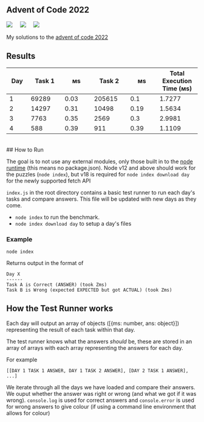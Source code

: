 ## Advent of Code 2022

![](https://img.shields.io/badge/Language-JS-778528?style=for-the-badge) &nbsp; &nbsp; ![](https://img.shields.io/badge/📅%20Day%20-4-118499?style=for-the-badge) &nbsp; &nbsp;  ![](https://img.shields.io/badge/⭐%20Stars%20-8-b5792a?style=for-the-badge)

My solutions to the [advent of code 2022](https://adventofcode.com/2022/)

## Results

Day | Task 1 | ᴍs | Task 2 | ᴍs | Total Execution Time (ᴍs)
-|-|-|-|-|-
1&nbsp;&nbsp;&nbsp;&nbsp;&nbsp;&nbsp;&nbsp;|69289&nbsp;&nbsp;&nbsp;&nbsp;&nbsp;|0.03&nbsp;&nbsp;&nbsp;&nbsp;&nbsp;&nbsp;|205615&nbsp;&nbsp;&nbsp;&nbsp;|0.1&nbsp;&nbsp;&nbsp;&nbsp;&nbsp;&nbsp;&nbsp;|1.7277
2&nbsp;&nbsp;&nbsp;&nbsp;&nbsp;&nbsp;&nbsp;|14297&nbsp;&nbsp;&nbsp;&nbsp;&nbsp;|0.31&nbsp;&nbsp;&nbsp;&nbsp;&nbsp;&nbsp;|10498&nbsp;&nbsp;&nbsp;&nbsp;&nbsp;|0.19&nbsp;&nbsp;&nbsp;&nbsp;&nbsp;&nbsp;|1.5634
3&nbsp;&nbsp;&nbsp;&nbsp;&nbsp;&nbsp;&nbsp;|7763&nbsp;&nbsp;&nbsp;&nbsp;&nbsp;&nbsp;|0.35&nbsp;&nbsp;&nbsp;&nbsp;&nbsp;&nbsp;|2569&nbsp;&nbsp;&nbsp;&nbsp;&nbsp;&nbsp;|0.3&nbsp;&nbsp;&nbsp;&nbsp;&nbsp;&nbsp;&nbsp;|2.9981
4&nbsp;&nbsp;&nbsp;&nbsp;&nbsp;&nbsp;&nbsp;|588&nbsp;&nbsp;&nbsp;&nbsp;&nbsp;&nbsp;&nbsp;|0.39&nbsp;&nbsp;&nbsp;&nbsp;&nbsp;&nbsp;|911&nbsp;&nbsp;&nbsp;&nbsp;&nbsp;&nbsp;&nbsp;|0.39&nbsp;&nbsp;&nbsp;&nbsp;&nbsp;&nbsp;|1.1109
<br />
## How to Run

The goal is to not use any external modules, only those built in to the [node runtime](https://nodejs.org/en/) (this means no package.json). Node v12 and above should work for the puzzles (`node index`), but v18 is required for `node index download day` for the newly supported fetch API

`index.js` in the root directory contains a basic test runner to run each day's tasks and compare answers. This file will be updated with new days as they come.

* `node index` to run the benchmark.
* `node index download day` to setup a day's files

### Example

```
node index
```

Returns output in the format of

```
Day X
------
Task A is Correct (ANSWER) (took Zms)
Task B is Wrong (expected EXPECTED but got ACTUAL) (took Zms)
```

## How the Test Runner works

Each day will output an array of objects ([{ms: number, ans: object}]) representing the result of each task within that day.

The test runner knows what the answers *should* be, these are stored in an array of arrays with each array representing the answers for each day.

For example 

```
[[DAY 1 TASK 1 ANSWER, DAY 1 TASK 2 ANSWER], [DAY 2 TASK 1 ANSWER], ...]
```

We iterate through all the days we have loaded and compare their answers. We ouput whether the answer was right or wrong (and what we got if it was wrong). `console.log` is used for correct answers and `console.error` is used for wrong answers to give colour (if using a command line environment that allows for colour)